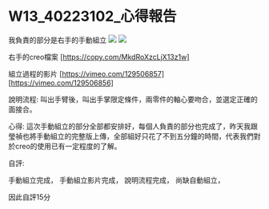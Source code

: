 # W13_40223102_心得報告

我負責的部分是右手的手動組立
![](https://copy.com/8Zh3vdMtjzvP9qul)
![](https://copy.com/MkdRoXzcLjX13z1w)

右手的creo檔案
[https://copy.com/MkdRoXzcLjX13z1w]

組立過程的影片
[https://vimeo.com/129506857]
[https://vimeo.com/129506856]

說明流程:
叫出手臂後，叫出手掌限定條件，兩零件的軸心要吻合，並選定正確的面接合。

心得:
這次手動組立的部分全部都安排好，每個人負責的部分也完成了，昨天我跟瑩禎也將手動組立的完整版上傳，全部組好只花了不到五分鐘的時間，代表我們對於creo的使用已有一定程度的了解。

自評:

手動組立完成，
手動組立影片完成，
說明流程完成，
尚缺自動組立，

因此自評15分